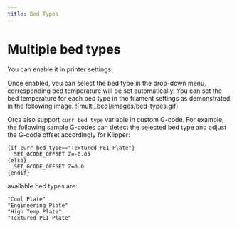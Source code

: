 ```yaml
---
title: Bed Types
---
```


# Multiple bed types

You can enable it in printer settings.


Once enabled, you can select the bed type in the drop-down menu, corresponding bed temperature will be set automatically.
You can set the bed temperature for each bed type in the filament settings as demonstrated in the following image.
![multi_bed]/images/bed-types.gif)


Orca also support `curr_bed_type` variable in custom G-code.
For example, the following sample G-codes can detect the selected bed type and adjust the G-code offset accordingly for Klipper:
```
{if curr_bed_type=="Textured PEI Plate"}
  SET_GCODE_OFFSET Z=-0.05
{else}
  SET_GCODE_OFFSET Z=0.0
{endif}
```

available bed types are:
```
"Cool Plate"
"Engineering Plate"
"High Temp Plate"
"Textured PEI Plate"
```
